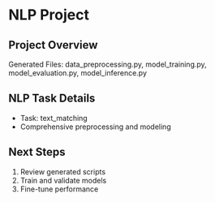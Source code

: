 
# NLP Project

## Project Overview
Generated Files:
data_preprocessing.py, model_training.py, model_evaluation.py, model_inference.py

## NLP Task Details
- Task: text_matching
- Comprehensive preprocessing and modeling

## Next Steps
1. Review generated scripts
2. Train and validate models
3. Fine-tune performance
